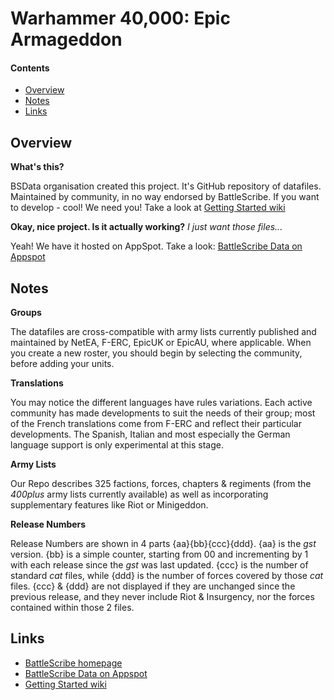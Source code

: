 Warhammer 40,000: Epic Armageddon
================

#### Contents ####

* [Overview][]
* [Notes][]
* [Links][]


[Overview]: #overview
[Notes]: #notes
[Links]: #links


## Overview ##

__What's this?__

BSData organisation created this project. It's GitHub repository of datafiles.
Maintained by community, in no way endorsed by BattleScribe. If you want
to develop - cool! We need you! Take a look at [Getting Started wiki][]

__Okay, nice project. Is it actually working?__ _I just want those files..._

Yeah! We have it hosted on AppSpot. Take a look: [BattleScribe Data on Appspot][]


## Notes ##

__Groups__

The datafiles are cross-compatible with army lists currently published and maintained by NetEA, F-ERC, EpicUK or EpicAU, where applicable. When you create a new roster, you should begin by selecting the community, before adding your units.

__Translations__

You may notice the different languages have rules variations. Each active community has made developments to suit the needs of their group; most of the French translations come from F-ERC and reflect their particular developments. The Spanish, Italian and most especially the German language support is only experimental at this stage.

__Army Lists__

Our Repo describes 325 factions, forces, chapters & regiments (from the _400plus_ army lists currently available) as well as incorporating supplementary features like Riot or Minigeddon.

__Release Numbers__

Release Numbers are shown in 4 parts {aa}{bb}{ccc}{ddd}. {aa} is the _gst_ version. {bb} is a simple counter, starting from 00 and incrementing by 1 with each release since the _gst_ was last updated. {ccc} is the number of standard _cat_ files, while {ddd} is the number of forces covered by those _cat_ files. {ccc} & {ddd} are not displayed if they are unchanged since the previous release, and they never include Riot & Insurgency, nor the forces contained within those 2 files.


## Links ##

* [BattleScribe homepage][]
* [BattleScribe Data on Appspot][]
* [Getting Started wiki][]


[BattleScribe homepage]: http://www.battlescribe.net/
[BattleScribe Data on Appspot]: http://battlescribedata.appspot.com/#/repos
[Getting Started wiki]: https://github.com/BSData/bsdata/wiki/Home#getting-started

